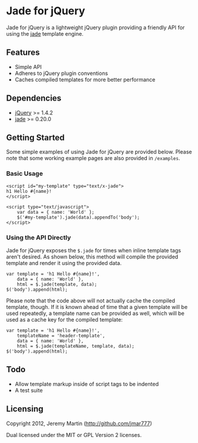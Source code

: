 # Jade for jQuery

Jade for jQuery is a lightweight jQuery plugin providing a friendly API for using the
[jade](http://jade-lang.com) template engine.

## Features

* Simple API
* Adheres to jQuery plugin conventions
* Caches compiled templates for more better performance

## Dependencies

* [jQuery](http://jquery.com) >= 1.4.2
* [jade](http://jade-lang.com) >= 0.20.0

## Getting Started

Some simple examples of using Jade for jQuery are provided below. Please note that some working example pages are
also provided in `/examples`.

### Basic Usage

    <script id="my-template" type="text/x-jade">
    h1 Hello #{name}!
    </script>
    
    <script type="text/javascript">
        var data = { name: 'World' };
        $('#my-template').jade(data).appendTo('body');
    </script>

### Using the API Directly

Jade for jQuery exposes the `$.jade` for times when inline template tags aren't desired.  As shown below, this
method will compile the provided template and render it using the provided data.

    var template = 'h1 Hello #{name}!',
        data = { name: 'World' },
        html = $.jade(template, data);
    $('body').append(html);

Please note that the code above will not actually cache the compiled template, though. If it is known ahead of time
that a given template will be used repeatedly, a template name can be provided as well, which will be used as a
cache key for the compiled template:

    var template = 'h1 Hello #{name}!',
        templateName = 'header-template',
        data = { name: 'World' },
        html = $.jade(templateName, template, data);
    $('body').append(html);

## Todo

  * Allow template markup inside of script tags to be indented
  * A test suite

## Licensing

Copyright 2012, Jeremy Martin (http://github.com/jmar777)

Dual licensed under the MIT or GPL Version 2 licenses.